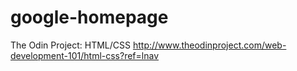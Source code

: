 # google-homepage
The Odin Project: HTML/CSS
http://www.theodinproject.com/web-development-101/html-css?ref=lnav
